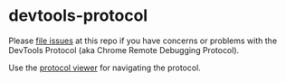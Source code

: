 # devtools-protocol

Please [file issues](https://github.com/ChromeDevTools/devtools-protocol/issues) at this repo if you have concerns or problems with the DevTools Protocol (aka Chrome Remote Debugging Protocol).

Use the [protocol viewer](https://chromedevtools.github.io/debugger-protocol-viewer/) for navigating the protocol.
